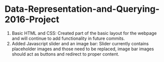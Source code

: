 # Data-Representation-and-Querying-2016-Project

1. Basic HTML and CSS: Created part of the basic layout for the webpage and will continue to add functionality in future commits.
2. Added Javascript slider and an image bar: Slider currently contains placeholder images and those need to be replaced, image bar images should act as buttons and redirect to proper content.
